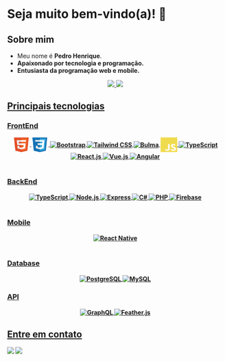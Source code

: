 # Seja muito bem-vindo(a)! 👋

<div>
  <h2>Sobre mim</h2>
  <ul>
    <li>Meu nome é <b>Pedro Henrique</b>.</li>
  	<li><b>Apaixonado por <b>tecnologia e programação</b>.</li>
  	<li><b>Entusiasta da programação web e mobile.</b></li>
  </ul>
</div>

<div align="center">
  <a href="https://github.com/phms07">
  <img height="180em" src="https://github-readme-stats.vercel.app/api?username=phms07&show_icons=true&theme=github_dark&include_all_commits=true&count_private=true"/>
  <img height="180em" src="https://github-readme-stats.vercel.app/api/top-langs/?username=phms07&layout=compact&langs_count=6&theme=github_dark"/>
</div>

<div>
    <h2>Principais tecnologias</h2>
    <h3>FrontEnd</h3>
    <div align="center">
      <img alt="HTML" height="35" width="40" align="center" src="https://raw.githubusercontent.com/devicons/devicon/master/icons/html5/html5-original.svg" />
      <img alt="CSS" height="35" width="40" align="center" src="https://raw.githubusercontent.com/devicons/devicon/master/icons/css3/css3-original.svg" />
      <img alt="Bootstrap" height="40" width="40" align="center" src="https://cdn.jsdelivr.net/gh/devicons/devicon/icons/bootstrap/bootstrap-original.svg" />
      <img alt="Tailwind CSS" height="50" width="40" align="center" src="https://cdn.jsdelivr.net/gh/devicons/devicon/icons/tailwindcss/tailwindcss-plain.svg" />
      <img alt="Bulma" height="50" width="40" align="center" src="https://cdn.jsdelivr.net/gh/devicons/devicon/icons/bulma/bulma-plain.svg" />
      <img alt="JavaScript" height="35" width="40" align="center" src="https://raw.githubusercontent.com/devicons/devicon/master/icons/javascript/javascript-plain.svg" />
      <img alt="TypeScript" height="35" width="40" align="center" src="https://cdn.jsdelivr.net/gh/devicons/devicon/icons/typescript/typescript-original.svg" />
      <img alt="React.js" height="40" width="40" align="center" src="https://cdn.jsdelivr.net/gh/devicons/devicon/icons/react/react-original.svg" />
      <img alt="Vue.js" height="40" width="40" align="center" src="https://cdn.jsdelivr.net/gh/devicons/devicon/icons/vuejs/vuejs-original.svg" />
      <img alt="Angular" height="40" width="40" align="center" src="https://cdn.jsdelivr.net/gh/devicons/devicon/icons/angularjs/angularjs-original.svg" />
    </div>
    <br>
    <h3>BackEnd</h3>
    <div align="center">
      <img alt="TypeScript" height="35" width="40" align="center" src="https://cdn.jsdelivr.net/gh/devicons/devicon/icons/typescript/typescript-original.svg" />
      <img alt="Node.js" height="35" width="40" align="center" src="https://cdn.jsdelivr.net/gh/devicons/devicon/icons/nodejs/nodejs-original.svg" />
      <img alt="Express" height="40" width="40" align="center" src="https://cdn.jsdelivr.net/gh/devicons/devicon/icons/express/express-original.svg" />
      <img alt="C#" height="40" width="40" align="center" src="https://cdn.jsdelivr.net/gh/devicons/devicon/icons/csharp/csharp-original.svg" />
      <img alt="PHP" height="40" width="40" align="center" src="https://cdn.jsdelivr.net/gh/devicons/devicon/icons/php/php-original.svg" />
      <img alt="Firebase" height="35" width="40" align="center" src="https://cdn.jsdelivr.net/gh/devicons/devicon/icons/firebase/firebase-plain.svg" />
    </div>
    <br>
    <h3>Mobile</h3>
    <div align="center">
      <img alt="React Native" height="40" width="40" align="center" src="https://cdn.jsdelivr.net/gh/devicons/devicon/icons/react/react-original.svg" />
    </div>
    <br>
    <h3>Database</h3>
    <div align="center">
      <img alt="PostgreSQL" height="40" width="40" align="center" src="https://cdn.jsdelivr.net/gh/devicons/devicon/icons/postgresql/postgresql-original.svg" />
      <img alt="MySQL" height="40" width="40" align="center" src="https://cdn.jsdelivr.net/gh/devicons/devicon/icons/mysql/mysql-original.svg" />
    </div>
    <h3>API</h3>
    <div align="center">
      <img alt="GraphQL" height="40" width="40" align="center" src="https://cdn.jsdelivr.net/gh/devicons/devicon/icons/graphql/graphql-plain.svg" />
      <img alt="Feather.js" height="40" width="40" align="center" src="https://cdn.jsdelivr.net/gh/devicons/devicon/icons/feathersjs/feathersjs-original.svg" />
    </div>
</div>
<div>
    <h2>Entre em contato</h2>
    <a href="mailto:pedrohenriquemiquelimdasilva@gmail.com"><img src="https://img.shields.io/badge/-Gmail-%23333?style=for-the-badge&logo=gmail&logoColor=white" target="_blank"></a>
    <a href="https://www.linkedin.com/in/pedro-mequelim/" target="_blank"><img src="https://img.shields.io/badge/-LinkedIn-%230077B5?style=for-the-badge&logo=linkedin&logoColor=white" target="_blank"></a>
</div>
